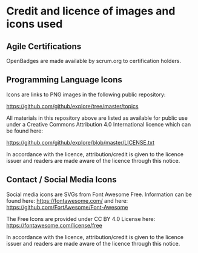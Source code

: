 # Credit and licence of images and icons used

## Agile Certifications

OpenBadges are made available by scrum.org to certification holders.

## Programming Language Icons

Icons are links to PNG images in the following public repository:

https://github.com/github/explore/tree/master/topics 

All materials in this repository above are listed as available for public use under a Creative Commons Attribution 4.0 International licence which can be found here:

https://github.com/github/explore/blob/master/LICENSE.txt

In accordance with the licence, attribution/credit is given to the licence issuer and readers are made aware of the licence through this notice.

## Contact / Social Media Icons

Social media icons are SVGs from Font Awesome Free. Information can be found here: https://fontawesome.com/ and here: https://github.com/FortAwesome/Font-Awesome 

The Free Icons are provided under CC BY 4.0 License here: https://fontawesome.com/license/free

In accordance with the licence, attribution/credit is given to the licence issuer and readers are made aware of the licence through this notice.
